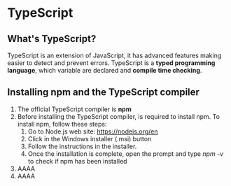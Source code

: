# TypeScript

## What's TypeScript?
TypeScript is an extension of JavaScript, it has advanced features making easier to detect and prevent errors. TypeScript is a **typed programming language**, which variable are declared and **compile time checking**.

## Installing npm and the TypeScript compiler

1. The official TypeScript compiler is **npm**
2. Before installing the TypeScript compiler, is required to install npm. To install npm, follow these steps:
    1. Go to Node.js web site: https://nodejs.org/en
    2. Click in the Windows installer (.msi) button
    3. Follow the instructions in the installer.
    4. Once the installation is complete, open the prompt and type *npm -v* to check if npm has been installed
3. AAAA
4. AAAA

<!--
# TypeScript
## Installing npm and the TypeScript compiler
### Installing the TypeScript compiler
----------------------------------------------

# TypeScript
## What's TypeScript?
## Installing npm and the TypeScript compiler
-->